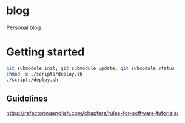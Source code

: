 # blog

Personal blog

# Getting started

```sh
git submodule init; git submodule update; git submodule status
chmod +x ./scripts/deploy.sh
./scripts/deploy.sh
```


## Guidelines

https://refactoringenglish.com/chapters/rules-for-software-tutorials/